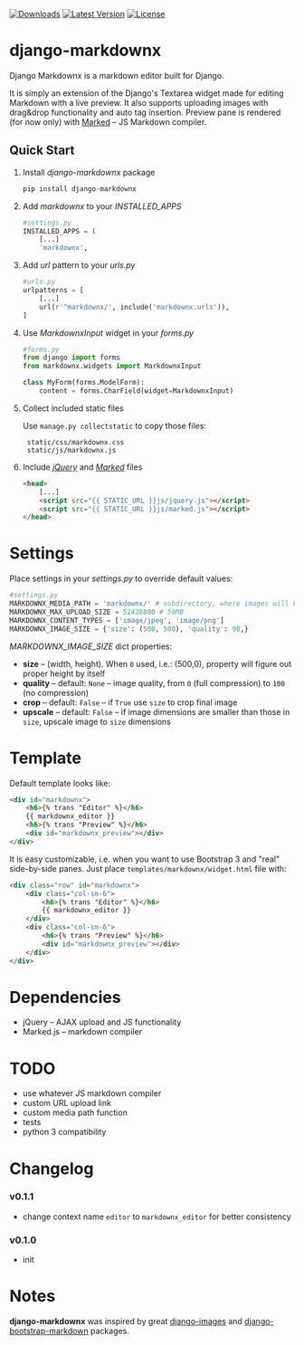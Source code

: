 [![Downloads](https://pypip.in/d/django-markdownx/badge.svg?period=month&style=flat)](https://pypi.python.org/pypi/django-markdownx/)
[![Latest Version](https://pypip.in/v/django-markdownx/badge.svg?style=flat)](https://pypi.python.org/pypi/django-markdownx/)
[![License](https://pypip.in/license/django-markdownx/badge.svg?style=flat)](https://pypi.python.org/pypi/django-markdownx/)

# django-markdownx

Django Markdownx is a markdown editor built for Django.

It is simply an extension of the Django's Textarea widget made for editing Markdown with a live preview. It also supports uploading images with drag&drop functionality and auto tag insertion. Preview pane is rendered (for now only) with [Marked](https://github.com/chjj/marked) – JS Markdown compiler.

## Quick Start

1. Install *django-markdownx* package

	```python
	pip install django-markdownx
	```


1. Add *markdownx* to your *INSTALLED_APPS*

	```python
	#settings.py
	INSTALLED_APPS = (
	    [...]
	    'markdownx',
	```
            
1. Add *url* pattern to your *urls.py*

	```python
	#urls.py
	urlpatterns = [
	   	[...]
	    url(r'^markdownx/', include('markdownx.urls')),
	]
	```

1. Use *MarkdownxInput* widget in your *forms.py*

	```python
	#forms.py
	from django import forms
	from markdownx.widgets import MarkdownxInput
	
	class MyForm(forms.ModelForm):
	   	content = forms.CharField(widget=MarkdownxInput)
	```
    	
1. Collect included static files

	Use `manage.py collectstatic` to copy those files:
	
		static/css/markdownx.css
		static/js/markdownx.js

1. Include *[jQuery](http://jquery.com)* and *[Marked](https://github.com/chjj/marked)* files

	```html
	<head>
		[...]
		<script src="{{ STATIC_URL }}js/jquery.js"></script>
		<script src="{{ STATIC_URL }}js/marked.js"></script>
	</head>
	```
 	
    	
# Settings

Place settings in your *settings.py* to override default values:

```python
#settings.py
MARKDOWNX_MEDIA_PATH = 'markdownx/' # subdirectory, where images will be stored in MEDIA_ROOT folder
MARKDOWNX_MAX_UPLOAD_SIZE = 52428800 # 50MB
MARKDOWNX_CONTENT_TYPES = ['image/jpeg', 'image/png']
MARKDOWNX_IMAGE_SIZE = {'size': (500, 500), 'quality': 90,}
```

*MARKDOWNX_IMAGE_SIZE* dict properties:

* **size** – (width, height). When `0` used, i.e.: (500,0),  property will figure out proper height by itself
* **quality** – default: `None` – image quality, from `0` (full compression) to `100` (no compression)
* **crop** – default: `False` – if `True` use `size` to crop final image
* **upscale** – default: `False` – if image dimensions are smaller than those in `size`, upscale image to `size` dimensions

# Template

Default template looks like:

```html
<div id="markdownx">
    <h6>{% trans "Editor" %}</h6>
    {{ markdownx_editor }}
    <h6>{% trans "Preview" %}</h6>
    <div id="markdownx_preview"></div>
</div>
```
	
It is easy customizable, i.e. when you want to use Bootstrap 3 and "real" side-by-side panes. Just place `templates/markdownx/widget.html` file with:

```html
<div class="row" id="markdownx">
    <div class="col-sm-6">
        <h6>{% trans "Editor" %}</h6>
        {{ markdownx_editor }}
    </div>
    <div class="col-sm-6">
        <h6>{% trans "Preview" %}</h6>
        <div id="markdownx_preview"></div>
    </div>
</div>
```

# Dependencies

* jQuery – AJAX upload and JS functionality
* Marked.js – markdown compiler

# TODO

* use whatever JS markdown compiler
* custom URL upload link
* custom media path function
* tests
* python 3 compatibility


# Changelog

### v0.1.1

* change context name `editor` to `markdownx_editor` for better consistency

### v0.1.0

* init

# Notes

**django-markdownx** was inspired by great [django-images](https://github.com/mirumee/django-images) and [django-bootstrap-markdown](http://thegoods.aj7may.com/django-bootstrap-markdown/) packages.